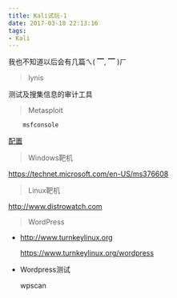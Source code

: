 ```yaml
---
title: Kali试玩-1
date: 2017-03-18 22:13:16
tags:
- Kali
---
```


我也不知道以后会有几篇ㄟ( ▔, ▔ )ㄏ

<!-- more -->

> lynis

测试及搜集信息的审计工具

> Metasploit

```
    msfconsole
```

[配置](http://www.freebuf.com/articles/system/8381.html)

> Windows靶机

<https://technet.microsoft.com/en-US/ms376608>

> Linux靶机

<http://www.distrowatch.com>

> WordPress

- <http://www.turnkeylinux.org>

  <https://www.turnkeylinux.org/wordpress>

- Wordpress测试

  wpscan